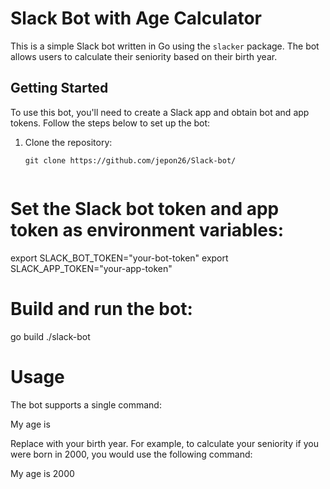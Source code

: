 # Slack Bot with Age Calculator

This is a simple Slack bot written in Go using the `slacker` package. The bot allows users to calculate their seniority based on their birth year.

## Getting Started

To use this bot, you'll need to create a Slack app and obtain bot and app tokens. Follow the steps below to set up the bot:

1. Clone the repository:
   ```shell
   git clone https://github.com/jepon26/Slack-bot/
   
   
# Set the Slack bot token and app token as environment variables:

export SLACK_BOT_TOKEN="your-bot-token"
export SLACK_APP_TOKEN="your-app-token"


# Build and run the bot:

go build
./slack-bot



# Usage

The bot supports a single command:

My age is <year>
  
  
Replace <year> with your birth year. For example, to calculate your seniority if you were born in 2000, you would use the following command:
  
My age is 2000
  
  
  
  
  
